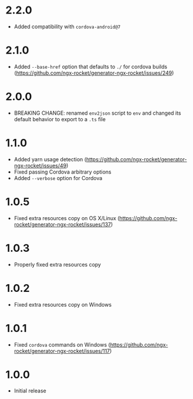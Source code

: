 # 2.2.0
- Added compatibility with `cordova-android@7`

# 2.1.0
- Added `--base-href` option that defaults to `./` for cordova builds (https://github.com/ngx-rocket/generator-ngx-rocket/issues/249)

# 2.0.0
- BREAKING CHANGE: renamed `env2json` script to `env` and changed its default behavior to export to a `.ts` file

# 1.1.0
- Added yarn usage detection (https://github.com/ngx-rocket/generator-ngx-rocket/issues/49)
- Fixed passing Cordova arbitrary options
- Added `--verbose` option for Cordova

# 1.0.5
- Fixed extra resources copy on OS X/Linux (https://github.com/ngx-rocket/generator-ngx-rocket/issues/137)

# 1.0.3
- Properly fixed extra resources copy

# 1.0.2
- Fixed extra resources copy on Windows

# 1.0.1
- Fixed `cordova` commands on Windows (https://github.com/ngx-rocket/generator-ngx-rocket/issues/117)

# 1.0.0
- Initial release